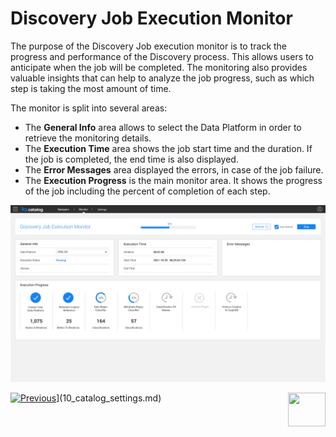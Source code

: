 # Discovery Job Execution Monitor

The purpose of the Discovery Job execution monitor is to track the progress and performance of the Discovery process. This allows users to anticipate when the job will be completed. The monitoring also provides valuable insights that can help to analyze the job progress, such as which step is taking the most amount of time. 

The monitor is split into several areas:

* The **General Info** area allows to select the Data Platform in order to retrieve the monitoring details. 
* The **Execution Time** area shows the job start time and the duration. If the job is completed, the end time is also displayed. 
* The **Error Messages** area displayed the errors, in case of the job failure. 
* The **Execution Progress** is the main monitor area. It shows the progress of the job including the percent of completion of each step.

![](images/monitor.png)





[![Previous](/articles/images/Previous.png)](11_catalog_masking.md)](10_catalog_settings.md)[<img align="right" width="60" height="54" src="/articles/images/Next.png">](20_catalog_APIs.md) 



